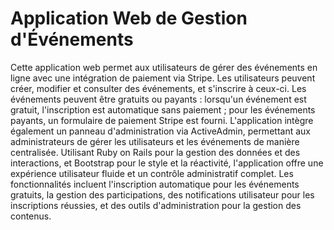 

# Application Web de Gestion d'Événements


Cette application web permet aux utilisateurs de gérer des événements en ligne avec une intégration de paiement via Stripe. Les utilisateurs peuvent créer, modifier et consulter des événements, et s'inscrire à ceux-ci. Les événements peuvent être gratuits ou payants : lorsqu'un événement est gratuit, l'inscription est automatique sans paiement ; pour les événements payants, un formulaire de paiement Stripe est fourni. L'application intègre également un panneau d'administration via ActiveAdmin, permettant aux administrateurs de gérer les utilisateurs et les événements de manière centralisée. Utilisant Ruby on Rails pour la gestion des données et des interactions, et Bootstrap pour le style et la réactivité, l'application offre une expérience utilisateur fluide et un contrôle administratif complet. Les fonctionnalités incluent l'inscription automatique pour les événements gratuits, la gestion des participations, des notifications utilisateur pour les inscriptions réussies, et des outils d'administration pour la gestion des contenus.